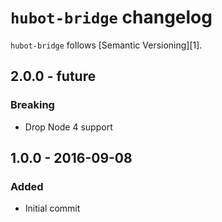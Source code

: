 # `hubot-bridge` changelog

`hubot-bridge` follows [Semantic Versioning][1].

## 2.0.0 - future

### Breaking

* Drop Node 4 support

## 1.0.0 - 2016-09-08

### Added

* Initial commit

